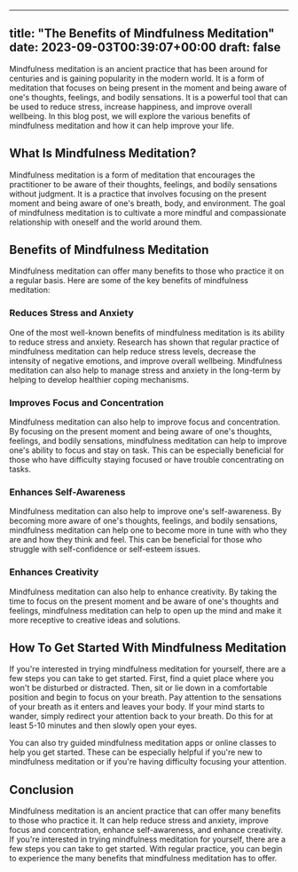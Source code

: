 
---
title: "The Benefits of Mindfulness Meditation"
date: 2023-09-03T00:39:07+00:00
draft: false
---

Mindfulness meditation is an ancient practice that has been around for centuries and is gaining popularity in the modern world. It is a form of meditation that focuses on being present in the moment and being aware of one's thoughts, feelings, and bodily sensations. It is a powerful tool that can be used to reduce stress, increase happiness, and improve overall wellbeing. In this blog post, we will explore the various benefits of mindfulness meditation and how it can help improve your life.

## What Is Mindfulness Meditation?

Mindfulness meditation is a form of meditation that encourages the practitioner to be aware of their thoughts, feelings, and bodily sensations without judgment. It is a practice that involves focusing on the present moment and being aware of one's breath, body, and environment. The goal of mindfulness meditation is to cultivate a more mindful and compassionate relationship with oneself and the world around them.

## Benefits of Mindfulness Meditation

Mindfulness meditation can offer many benefits to those who practice it on a regular basis. Here are some of the key benefits of mindfulness meditation:

### Reduces Stress and Anxiety

One of the most well-known benefits of mindfulness meditation is its ability to reduce stress and anxiety. Research has shown that regular practice of mindfulness meditation can help reduce stress levels, decrease the intensity of negative emotions, and improve overall wellbeing. Mindfulness meditation can also help to manage stress and anxiety in the long-term by helping to develop healthier coping mechanisms.

### Improves Focus and Concentration

Mindfulness meditation can also help to improve focus and concentration. By focusing on the present moment and being aware of one's thoughts, feelings, and bodily sensations, mindfulness meditation can help to improve one's ability to focus and stay on task. This can be especially beneficial for those who have difficulty staying focused or have trouble concentrating on tasks.

### Enhances Self-Awareness

Mindfulness meditation can also help to improve one's self-awareness. By becoming more aware of one's thoughts, feelings, and bodily sensations, mindfulness meditation can help one to become more in tune with who they are and how they think and feel. This can be beneficial for those who struggle with self-confidence or self-esteem issues.

### Enhances Creativity

Mindfulness meditation can also help to enhance creativity. By taking the time to focus on the present moment and be aware of one's thoughts and feelings, mindfulness meditation can help to open up the mind and make it more receptive to creative ideas and solutions.

## How To Get Started With Mindfulness Meditation

If you're interested in trying mindfulness meditation for yourself, there are a few steps you can take to get started. First, find a quiet place where you won't be disturbed or distracted. Then, sit or lie down in a comfortable position and begin to focus on your breath. Pay attention to the sensations of your breath as it enters and leaves your body. If your mind starts to wander, simply redirect your attention back to your breath. Do this for at least 5-10 minutes and then slowly open your eyes.

You can also try guided mindfulness meditation apps or online classes to help you get started. These can be especially helpful if you're new to mindfulness meditation or if you're having difficulty focusing your attention.

## Conclusion

Mindfulness meditation is an ancient practice that can offer many benefits to those who practice it. It can help reduce stress and anxiety, improve focus and concentration, enhance self-awareness, and enhance creativity. If you're interested in trying mindfulness meditation for yourself, there are a few steps you can take to get started. With regular practice, you can begin to experience the many benefits that mindfulness meditation has to offer.